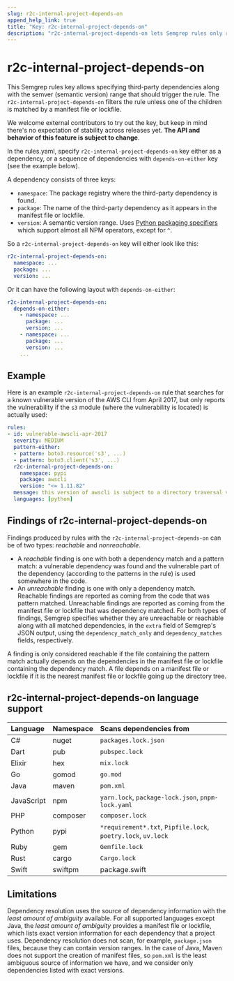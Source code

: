 ```yaml
---
slug: r2c-internal-project-depends-on
append_help_link: true
title: "Key: r2c-internal-project-depends-on"
description: "r2c-internal-project-depends-on lets Semgrep rules only return results if the project depends on a specific version of a third-party package."
---
```


# r2c-internal-project-depends-on

This Semgrep rules key allows specifying third-party dependencies along with the semver (semantic version) range that should trigger the rule. The `r2c-internal-project-depends-on` filters the rule unless one of the children is matched by a manifest file or lockfile. 

We welcome external contributors to try out the key, but keep in mind there's no expectation of stability across releases yet. **The API and behavior of this feature is subject to change**.

In the rules.yaml, specify `r2c-internal-project-depends-on` key either as a dependency, or a sequence of dependencies with `depends-on-either` key (see the example below).

A dependency consists of three keys:

* `namespace`: The package registry where the third-party dependency is found.
* `package`: The name of the third-party dependency as it appears in the manifest file or lockfile.
* `version`: A semantic version range. Uses [Python packaging specifiers](https://packaging.pypa.io/en/latest/specifiers.html) which support almost all NPM operators, except for `^`.

So a `r2c-internal-project-depends-on` key will either look like this:
```yaml
r2c-internal-project-depends-on:
  namespace: ...
  package: ...
  version: ...
```

Or it can have the following layout with `depends-on-either`:

```yaml
r2c-internal-project-depends-on:
  depends-on-either:
    - namespace: ...
      package: ...
      version: ...
    - namespace: ...
      package: ...
      version: ...
    ...
```

## Example

Here is an example `r2c-internal-project-depends-on` rule that searches for a known vulnerable version of the AWS CLI from April 2017, but only reports the vulnerability if the `s3` module (where the vulnerability is located) is actually used:

```yaml
rules:
- id: vulnerable-awscli-apr-2017
  severity: MEDIUM
  pattern-either:
  - pattern: boto3.resource('s3', ...)
  - pattern: boto3.client('s3', ...)
  r2c-internal-project-depends-on:
    namespace: pypi
    package: awscli
    version: "<= 1.11.82"
  message: this version of awscli is subject to a directory traversal vulnerability in the s3 module
  languages: [python]
```

## Findings of r2c-internal-project-depends-on

Findings produced by rules with the `r2c-internal-project-depends-on` can be of two types: _reachable_ and _nonreachable_.

- A _reachable_ finding is one with both a dependency match and a pattern match: a vulnerable dependency was found and the vulnerable part of the dependency (according to the patterns in the rule) is used somewhere in the code.
- An _unreachable_ finding is one with only a dependency match. Reachable findings are reported as coming from the code that was pattern matched. Unreachable findings are reported as coming from the manifest file or lockfile that was dependency matched. For both types of findings, Semgrep specifies whether they are unreachable or reachable along with all matched dependencies, in the `extra` field of Semgrep's JSON output, using the `dependency_match_only` and `dependency_matches` fields, respectively.

A finding is only considered reachable if the file containing the pattern match actually depends on the dependencies in the manifest file or lockfile containing the dependency match. A file depends on a manifest file or lockfile if it is the nearest manifest file or lockfile going up the directory tree.

## r2c-internal-project-depends-on language support 

| Language   | Namespace  | Scans dependencies from                                       |
|:---------- |:-----------|:--------------------------------------------------------------|
| C#         | nuget      | `packages.lock.json`                                          |
| Dart       | pub        | `pubspec.lock`                                                |
| Elixir     | hex        | `mix.lock`                                                    |
| Go         | gomod      | `go.mod`                                                      |
| Java       | maven      | `pom.xml`                                                     |
| JavaScript | npm        | `yarn.lock`, `package-lock.json`, `pnpm-lock.yaml`            |
| PHP        | composer   | `composer.lock`                                               |
| Python     | pypi       | `*requirement*.txt`, `Pipfile.lock`, `poetry.lock`, `uv.lock` |
| Ruby       | gem        | `Gemfile.lock`                                                |
| Rust       | cargo      | `Cargo.lock`                                                  |
| Swift      | swiftpm    | package.swift                                                 |

## Limitations

Dependency resolution uses the source of dependency information with the *least amount of ambiguity* available. For all supported languages except Java, the *least amount of ambiguity* provides a manifest file or lockfile, which lists exact version information for each dependency that a project uses. Dependency resolution does not scan, for example, `package.json` files, because they can contain version ranges. In the case of Java, Maven does not support the creation of manifest files, so `pom.xml` is the least ambiguous source of information we have, and we consider only dependencies listed with exact versions.
